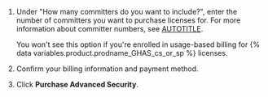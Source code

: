 1. Under "How many committers do you want to include?", enter the number of committers you want to purchase licenses for. For more information about committer numbers, see [AUTOTITLE](/billing/managing-billing-for-your-products/managing-billing-for-github-advanced-security/about-billing-for-github-advanced-security).

   You won't see this option if you're enrolled in usage-based billing for {% data variables.product.prodname_GHAS_cs_or_sp %} licenses.
1. Confirm your billing information and payment method.
1. Click **Purchase Advanced Security**.
